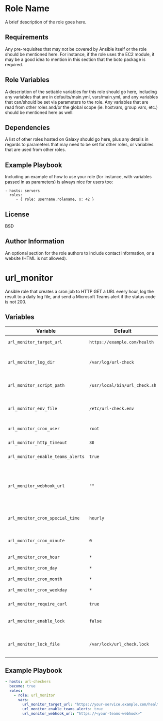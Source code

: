 Role Name
=========

A brief description of the role goes here.

Requirements
------------

Any pre-requisites that may not be covered by Ansible itself or the role should be mentioned here. For instance, if the role uses the EC2 module, it may be a good idea to mention in this section that the boto package is required.

Role Variables
--------------

A description of the settable variables for this role should go here, including any variables that are in defaults/main.yml, vars/main.yml, and any variables that can/should be set via parameters to the role. Any variables that are read from other roles and/or the global scope (ie. hostvars, group vars, etc.) should be mentioned here as well.

Dependencies
------------

A list of other roles hosted on Galaxy should go here, plus any details in regards to parameters that may need to be set for other roles, or variables that are used from other roles.

Example Playbook
----------------

Including an example of how to use your role (for instance, with variables passed in as parameters) is always nice for users too:

    - hosts: servers
      roles:
         - { role: username.rolename, x: 42 }

License
-------

BSD

Author Information
------------------

An optional section for the role authors to include contact information, or a website (HTML is not allowed).


# url_monitor

Ansible role that creates a cron job to HTTP GET a URL every hour, log the result to a daily log file, and send a Microsoft Teams alert if the status code is not 200.

## Variables

| Variable | Default | Description |
|---|---|---|
| `url_monitor_target_url` | `https://example.com/health` | URL to check |
| `url_monitor_log_dir` | `/var/log/url-check` | Directory for daily logs (`YYYY-MM-DD.log`) |
| `url_monitor_script_path` | `/usr/local/bin/url_check.sh` | Wrapper script location |
| `url_monitor_env_file` | `/etc/url-check.env` | Root-only env file to store webhook |
| `url_monitor_cron_user` | `root` | Crontab owner |
| `url_monitor_http_timeout` | `30` | Curl timeout seconds |
| `url_monitor_enable_teams_alerts` | `true` | Enable Teams alerts |
| `url_monitor_webhook_url` | `""` | Teams Incoming Webhook URL (required if alerts enabled) |
| `url_monitor_cron_special_time` | `hourly` | Use `hourly`, `daily`, etc., or set `""` |
| `url_monitor_cron_minute` | `0` | Cron minute (used if `special_time` is empty) |
| `url_monitor_cron_hour` | `*` | Cron hour |
| `url_monitor_cron_day` | `*` | Cron day of month |
| `url_monitor_cron_month` | `*` | Cron month |
| `url_monitor_cron_weekday` | `*` | Cron weekday |
| `url_monitor_require_curl` | `true` | Install `curl` if missing |
| `url_monitor_enable_lock` | `false` | Use `flock` to avoid overlaps |
| `url_monitor_lock_file` | `/var/lock/url_check.lock` | Lock file path if locking enabled |

## Example Playbook

```yaml
- hosts: url-checkers
  become: true
  roles:
    - role: url_monitor
      vars:
        url_monitor_target_url: "https://your-service.example.com/health"
        url_monitor_enable_teams_alerts: true
        url_monitor_webhook_url: "https://<your-teams-webhook>"
